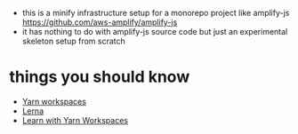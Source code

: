 - this is a minify infrastructure setup for a monorepo project like amplify-js https://github.com/aws-amplify/amplify-js
- it has nothing to do with amplify-js source code but just an experimental skeleton setup from scratch

# things you should know
- [Yarn workspaces](https://classic.yarnpkg.com/en/docs/workspaces/)
- [Lerna](https://github.com/lerna/lerna)
- [Learn with Yarn Workspaces](https://medium.com/@jsilvax/a-workflow-guide-for-lerna-with-yarn-workspaces-60f97481149d#:~:text=Lerna%20adds%20utility%20functionality%20on,command%2C%20automatically%20updates%20the%20package.)

